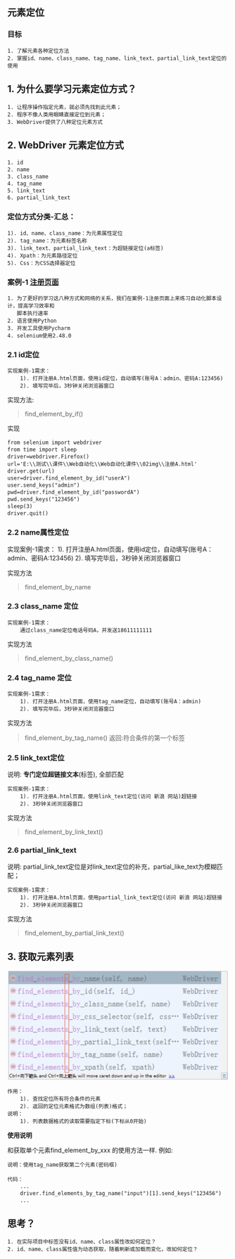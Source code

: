 ## 元素定位

### 目标

```
1. 了解元素各种定位方法
2. 掌握id、name、class_name、tag_name、link_text、partial_link_text定位的使用
```

## 1. 为什么要学习元素定位方式？

```
1. 让程序操作指定元素，就必须先找到此元素；
2. 程序不像人类用眼睛直接定位到元素；
3. WebDriver提供了八种定位元素方式
```

## 2. WebDriver 元素定位方式

```
1. id
2. name
3. class_name
4. tag_name
5. link_text
6. partial_link_text
```

### 定位方式分类-汇总：

```
1). id、name、class_name：为元素属性定位
2). tag_name：为元素标签名称
3). link_text、partial_link_text：为超链接定位(a标签)
4). Xpath：为元素路径定位
5). Css：为CSS选择器定位
```

### 案例-1 [注册页面](../images/素材-注册页面.rar)

```
1. 为了更好的学习这八种方式和网络的关系，我们在案例-1注册页面上来练习自动化脚本设计，提高学习效率和
   脚本执行速率
2. 语言使用Python
3. 开发工具使用Pycharm
4. selenium使用2.48.0
```

### 2.1  id定位

```
实现案例-1需求：
    1). 打开注册A.html页面，使用id定位，自动填写(账号A：admin、密码A:123456)
    2). 填写完毕后，3秒钟关闭浏览器窗口     
```

实现方法:

> find_element_by_if()

实现

```
from selenium import webdriver
from time import sleep
driver=webdriver.Firefox()
url='E:\\测试\\课件\\Web自动化\\Web自动化课件\\02img\\注册A.html'
driver.get(url)
user=driver.find_element_by_id("userA")
user.send_keys("admin")
pwd=driver.find_element_by_id("passwordA")
pwd.send_keys("123456")
sleep(3)
driver.quit()
```

### 2.2  name属性定位

实现案例-1需求：
1). 打开注册A.html页面，使用id定位，自动填写(账号A：admin、密码A:123456)
2). 填写完毕后，3秒钟关闭浏览器窗口  

实现方法

> find_element_by_name

### 2.3 class_name 定位

```
实现案例-1需求：
    通过class_name定位电话号码A，并发送18611111111 
```

实现方法

> find_element_by_class_name()

### 2.4 tag_name 定位

```
实现案例-1需求：
    1). 打开注册A.html页面，使用tag_name定位，自动填写(账号A：admin)
    2). 填写完毕后，3秒钟关闭浏览器窗口
```

实现方法

> find_element_by_tag_name()    返回:符合条件的第一个标签

### 2.5 link_text定位

说明: **专门定位超链接文本**(<a>标签</a>), 全部匹配

```
实现案例-1需求：
    1). 打开注册A.html页面，使用link_text定位(访问 新浪 网站)超链接
    2). 3秒钟关闭浏览器窗口   
```

实现方法

> find_element_by_link_text()

### 2.6 partial_link_text

说明: partial_link_text定位是对link_text定位的补充，partial_like_text为模糊匹配；

```
实现案例-1需求：
    1). 打开注册A.html页面，使用partial_link_text定位(访问 新浪 网站)超链接
    2). 3秒钟关闭浏览器窗口 
```

实现方法

> find_element_by_partial_link_text()

## 3. 获取元素列表

![获取元素列表](/images/elements.png)

```
作用：
    1). 查找定位所有符合条件的元素
    2). 返回的定位元素格式为数组(列表)格式；
说明：
    1). 列表数据格式的读取需要指定下标(下标从0开始)
```

**使用说明**

和获取单个元素find_element_by_xxx 的使用方法一样. 例如: 

```
说明：使用tag_name获取第二个元素(密码框)

代码：
    ...
    driver.find_elements_by_tag_name("input")[1].send_keys("123456")
    ...
```

## 思考？

```
1. 在实际项目中标签没有id、name、class属性改如何定位？
2. id、name、class属性值为动态获取，随着刷新或加载而变化，改如何定位？
```